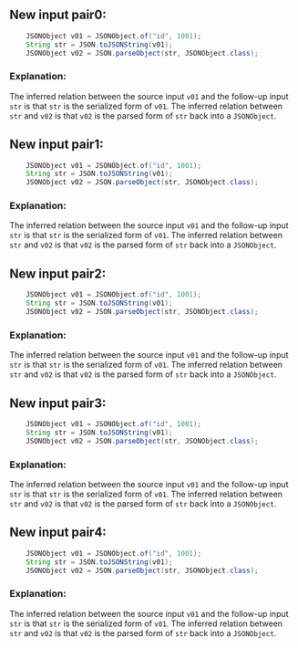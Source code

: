 ## New input pair0:
```java
    JSONObject v01 = JSONObject.of("id", 1001);
    String str = JSON.toJSONString(v01);
    JSONObject v02 = JSON.parseObject(str, JSONObject.class);
```

### Explanation:
The inferred relation between the source input `v01` and the follow-up input `str` is that `str` is the serialized form of `v01`. The inferred relation between `str` and `v02` is that `v02` is the parsed form of `str` back into a `JSONObject`.

## New input pair1:
```java
    JSONObject v01 = JSONObject.of("id", 1001);
    String str = JSON.toJSONString(v01);
    JSONObject v02 = JSON.parseObject(str, JSONObject.class);
```

### Explanation:
The inferred relation between the source input `v01` and the follow-up input `str` is that `str` is the serialized form of `v01`. The inferred relation between `str` and `v02` is that `v02` is the parsed form of `str` back into a `JSONObject`.

## New input pair2:
```java
    JSONObject v01 = JSONObject.of("id", 1001);
    String str = JSON.toJSONString(v01);
    JSONObject v02 = JSON.parseObject(str, JSONObject.class);
```

### Explanation:
The inferred relation between the source input `v01` and the follow-up input `str` is that `str` is the serialized form of `v01`. The inferred relation between `str` and `v02` is that `v02` is the parsed form of `str` back into a `JSONObject`.

## New input pair3:
```java
    JSONObject v01 = JSONObject.of("id", 1001);
    String str = JSON.toJSONString(v01);
    JSONObject v02 = JSON.parseObject(str, JSONObject.class);
```

### Explanation:
The inferred relation between the source input `v01` and the follow-up input `str` is that `str` is the serialized form of `v01`. The inferred relation between `str` and `v02` is that `v02` is the parsed form of `str` back into a `JSONObject`.

## New input pair4:
```java
    JSONObject v01 = JSONObject.of("id", 1001);
    String str = JSON.toJSONString(v01);
    JSONObject v02 = JSON.parseObject(str, JSONObject.class);
```

### Explanation:
The inferred relation between the source input `v01` and the follow-up input `str` is that `str` is the serialized form of `v01`. The inferred relation between `str` and `v02` is that `v02` is the parsed form of `str` back into a `JSONObject`.
